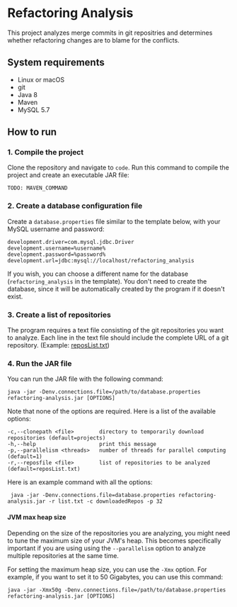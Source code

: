 # Refactoring Analysis
This project analyzes merge commits in git repositries and determines whether refactoring changes are to blame for the conflicts.


## System requirements
* Linux or macOS
* git
* Java 8
* Maven
* MySQL 5.7

## How to run

### 1. Compile the project
Clone the repository and navigate to `code`. Run this command to compile the project and create an executable JAR file:
```
TODO: MAVEN_COMMAND
```

### 2. Create a database configuration file
Create a `database.properties` file similar to the template below, with your MySQL username and password:
```
development.driver=com.mysql.jdbc.Driver
development.username=%username%
development.password=%password%
development.url=jdbc:mysql://localhost/refactoring_analysis
```
If you wish, you can choose a different name for the database (`refactoring_analysis` in the template). You don't need to create the database, since it will be automatically created by the program if it doesn't exist.

### 3. Create a list of repositories
The program requires a text file consisting of the git repositories you want to analyze. Each line in the text file should   include the complete URL of a git repository. (Example: [reposList.txt](reposList.txt))

### 4. Run the JAR file
You can run the JAR file with the following command:
 ```
 java -jar -Denv.connections.file=/path/to/database.properties refactoring-analysis.jar [OPTIONS]
 ```
 Note that none of the options are required. Here is a list of the available options:
 ```
 -c,--clonepath <file>        directory to temporarily download repositories (default=projects)
 -h,--help                    print this message
 -p,--parallelism <threads>   number of threads for parallel computing (default=1)
 -r,--reposfile <file>        list of repositories to be analyzed (default=reposList.txt)
 ```
 Here is an example command with all the options:
 ```
  java -jar -Denv.connections.file=database.properties refactoring-analysis.jar -r list.txt -c downloadedRepos -p 32 
 ```
 
 #### JVM max heap size
 Depending on the size of the repositories you are analyzing, you might need to tune the maximum size of your JVM's heap. This becomes specifically important if you are using using the `--parallelism` option to analyze multiple repositories at the same time.
 
 For setting the maximum heap size, you can use the `-Xmx` option. For example, if you want to set it to 50 Gigabytes, you can use this command:
```
java -jar -Xmx50g -Denv.connections.file=/path/to/database.properties refactoring-analysis.jar [OPTIONS]
```
